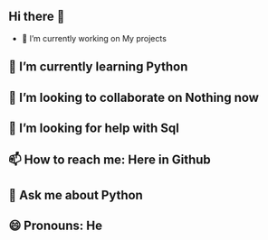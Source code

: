 ## Hi there 👋
- 🔭 I’m currently working on My projects
## 🌱 I’m currently learning Python
## 👯 I’m looking to collaborate on Nothing now
## 🤔 I’m looking for help with Sql
## 📫 How to reach me: Here in Github
## 💬 Ask me about Python 
## 😄 Pronouns: He